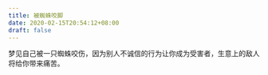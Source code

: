 ```yaml
---
title: 被蜘蛛咬脚
date: 2020-02-15T20:54:12+08:00
draft: false
---
```


梦见自己被一只蜘蛛咬伤，因为别人不诚信的行为让你成为受害者，生意上的敌人将给你带来痛苦。
